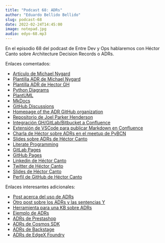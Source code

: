 ```yaml
---
title: "Podcast 68: ADRs"
author: "Eduardo Bellido Bellido"
slug: podcast-68
date: 2022-02-24T14:45:00
image: notepad.jpg
audio: edyo-68.mp3
---
```


En el episodio 68 del podcast de Entre Dev y Ops hablaremos con Héctor Canto sobre Architecture Decision Records o ADRs.

<!--more-->

Enlaces comentados:

- [Artículo de Michael Nygard](https://www.cognitect.com/blog/2011/11/15/documenting-architecture-decisions)
- [Plantilla ADR de Michael Nygard](https://github.com/joelparkerhenderson/architecture-decision-record/blob/main/templates/decision-record-template-by-michael-nygard/index.md)
- [Plantilla ADR de Hector GH](https://gist.github.com/hectorcanto/1276e41fc24e8c4ee1427cd5d02bf82a)
- [Python Diagrams](https://diagrams.mingrammer.com/)
- [PlantUML](https://plantuml.com/es/)
- [MkDocs](https://www.mkdocs.org/)
- [GitHub Discussions](https://docs.github.com/en/discussions)
- [Homepage of the ADR GitHub organization](https://adr.github.io/)
- [Repositorio de Joel Parker Henderson](https://github.com/joelparkerhenderson/architecture-decision-record)
- [Integración GH/GitLab/Bitbucket a Confluence](https://marketplace.atlassian.com/apps/1215703/markdown-extensions-for-confluence?hosting=datacenter&tab=overview)
- [Extensión de VSCode para publicar Markdown en Confluence](https://marketplace.visualstudio.com/items?itemName=t-nano.markdown-to-confluence-vscode)
- [Charla de Héctor sobre ADRs en el meetup de PyBCN](https://www.youtube.com/watch?v=QNr8p1zVd54)
- [Slides sobre ADRs de Héctor Canto](https://www.slideshare.net/HectorCanto/adr-intro)
- [Literate Programming](https://en.wikipedia.org/wiki/Literate_programming)
- [GitLab Pages](https://docs.gitlab.com/ee/user/project/pages/)
- [GitHub Pages](https://pages.github.com/)
- [Linkedin de Héctor Canto](https://www.linkedin.com/in/hectorcanto/)
- [Twitter de Héctor Canto](https://twitter.com/hectorcanto_dev)
- [Slides de Héctor Canto](https://www.slideshare.net/HectorCanto)
- [Perfil de GitHub de Héctor Canto](https://github.com/hectorcanto)

Enlaces interesantes adicionales:

- [Post acerca del uso de ADRs](https://matklad.github.io//2021/02/06/ARCHITECTURE.md.html)
- [Otro post sobre los ADRs y las sentencias Y](https://medium.com/olzzio/y-statements-10eb07b5a177)
- [Herramienta para una KB sobre ADRs](https://github.com/thomvaill/log4brains)
- [Ejemplo de ADRs](https://github.com/npryce/adr-tools/tree/master/doc/adr)
- [ADRs de Prestashop](https://github.phala.one/PrestaShop/ADR)
- [ADRs de Cosmos SDK](https://docs.cosmos.network/master/architecture/)
- [ADRs de Backstage](https://backstage.io/docs/architecture-decisions/adrs-adr002)
- [ADRs de EdgeX Foundry](https://docs.edgexfoundry.org/2.0/design/TOC/)
